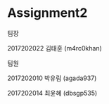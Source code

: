 # Assignment2

팀장

2017202022 김태훈 (m4rc0khan)

팀원

2017202010 박유림 (agada937)

2017202014 최윤혜 (dbsgp535)